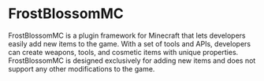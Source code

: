 # FrostBlossomMC
FrostBlossomMC is a plugin framework for Minecraft that lets developers easily add new items to the game. With a set of tools and APIs, developers can create weapons, tools, and cosmetic items with unique properties. FrostBlossomMC is designed exclusively for adding new items and does not support any other modifications to the game.
